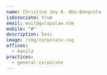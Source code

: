 ```yaml
---
name: Christine Joy A. Abu-Bangcola
isAssociate: true
email: mail@gulapalaw.com
mobile: "#"
description: Desc
image: /img/corporate.svg
offices:
  - manila
practices:
  - general-corporate
---
```

